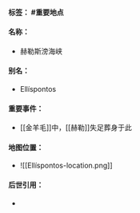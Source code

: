 #### 标签： #重要地点
#### 名称：
- 赫勒斯滂海峡
#### 别名：
- Ellíspontos
#### 重要事件：
- [[金羊毛]]中，[[赫勒]]失足葬身于此
#### 地图位置：
- ![[Ellíspontos-location.png]]
#### 后世引用：
- 